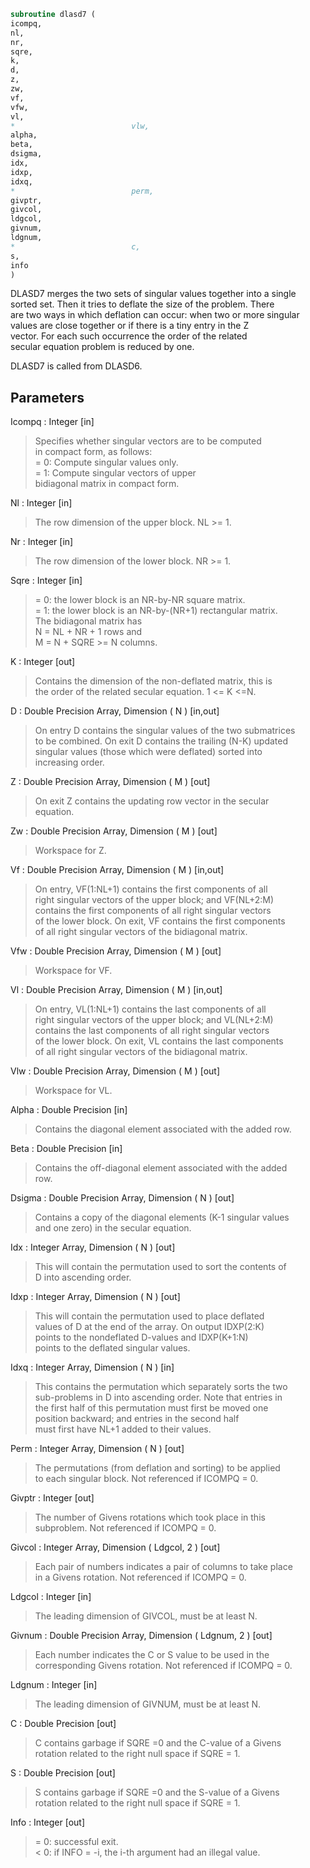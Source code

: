```fortran  
subroutine dlasd7 (  
icompq,  
nl,  
nr,  
sqre,  
k,  
d,  
z,  
zw,  
vf,  
vfw,  
vl,  
*                          vlw,  
alpha,  
beta,  
dsigma,  
idx,  
idxp,  
idxq,  
*                          perm,  
givptr,  
givcol,  
ldgcol,  
givnum,  
ldgnum,  
*                          c,  
s,  
info  
)  
```  
  
DLASD7 merges the two sets of singular values together into a single  
sorted set. Then it tries to deflate the size of the problem. There  
are two ways in which deflation can occur:  when two or more singular  
values are close together or if there is a tiny entry in the Z  
vector. For each such occurrence the order of the related  
secular equation problem is reduced by one.  
  
DLASD7 is called from DLASD6.  
  
## Parameters  
Icompq : Integer [in]  
> Specifies whether singular vectors are to be computed  
> in compact form, as follows:  
> = 0: Compute singular values only.  
> = 1: Compute singular vectors of upper  
> bidiagonal matrix in compact form.  
  
Nl : Integer [in]  
> The row dimension of the upper block. NL >= 1.  
  
Nr : Integer [in]  
> The row dimension of the lower block. NR >= 1.  
  
Sqre : Integer [in]  
> = 0: the lower block is an NR-by-NR square matrix.  
> = 1: the lower block is an NR-by-(NR+1) rectangular matrix.  
> The bidiagonal matrix has  
> N = NL + NR + 1 rows and  
> M = N + SQRE >= N columns.  
  
K : Integer [out]  
> Contains the dimension of the non-deflated matrix, this is  
> the order of the related secular equation. 1 <= K <=N.  
  
D : Double Precision Array, Dimension ( N ) [in,out]  
> On entry D contains the singular values of the two submatrices  
> to be combined. On exit D contains the trailing (N-K) updated  
> singular values (those which were deflated) sorted into  
> increasing order.  
  
Z : Double Precision Array, Dimension ( M ) [out]  
> On exit Z contains the updating row vector in the secular  
> equation.  
  
Zw : Double Precision Array, Dimension ( M ) [out]  
> Workspace for Z.  
  
Vf : Double Precision Array, Dimension ( M ) [in,out]  
> On entry, VF(1:NL+1) contains the first components of all  
> right singular vectors of the upper block; and VF(NL+2:M)  
> contains the first components of all right singular vectors  
> of the lower block. On exit, VF contains the first components  
> of all right singular vectors of the bidiagonal matrix.  
  
Vfw : Double Precision Array, Dimension ( M ) [out]  
> Workspace for VF.  
  
Vl : Double Precision Array, Dimension ( M ) [in,out]  
> On entry, VL(1:NL+1) contains the  last components of all  
> right singular vectors of the upper block; and VL(NL+2:M)  
> contains the last components of all right singular vectors  
> of the lower block. On exit, VL contains the last components  
> of all right singular vectors of the bidiagonal matrix.  
  
Vlw : Double Precision Array, Dimension ( M ) [out]  
> Workspace for VL.  
  
Alpha : Double Precision [in]  
> Contains the diagonal element associated with the added row.  
  
Beta : Double Precision [in]  
> Contains the off-diagonal element associated with the added  
> row.  
  
Dsigma : Double Precision Array, Dimension ( N ) [out]  
> Contains a copy of the diagonal elements (K-1 singular values  
> and one zero) in the secular equation.  
  
Idx : Integer Array, Dimension ( N ) [out]  
> This will contain the permutation used to sort the contents of  
> D into ascending order.  
  
Idxp : Integer Array, Dimension ( N ) [out]  
> This will contain the permutation used to place deflated  
> values of D at the end of the array. On output IDXP(2:K)  
> points to the nondeflated D-values and IDXP(K+1:N)  
> points to the deflated singular values.  
  
Idxq : Integer Array, Dimension ( N ) [in]  
> This contains the permutation which separately sorts the two  
> sub-problems in D into ascending order.  Note that entries in  
> the first half of this permutation must first be moved one  
> position backward; and entries in the second half  
> must first have NL+1 added to their values.  
  
Perm : Integer Array, Dimension ( N ) [out]  
> The permutations (from deflation and sorting) to be applied  
> to each singular block. Not referenced if ICOMPQ = 0.  
  
Givptr : Integer [out]  
> The number of Givens rotations which took place in this  
> subproblem. Not referenced if ICOMPQ = 0.  
  
Givcol : Integer Array, Dimension ( Ldgcol, 2 ) [out]  
> Each pair of numbers indicates a pair of columns to take place  
> in a Givens rotation. Not referenced if ICOMPQ = 0.  
  
Ldgcol : Integer [in]  
> The leading dimension of GIVCOL, must be at least N.  
  
Givnum : Double Precision Array, Dimension ( Ldgnum, 2 ) [out]  
> Each number indicates the C or S value to be used in the  
> corresponding Givens rotation. Not referenced if ICOMPQ = 0.  
  
Ldgnum : Integer [in]  
> The leading dimension of GIVNUM, must be at least N.  
  
C : Double Precision [out]  
> C contains garbage if SQRE =0 and the C-value of a Givens  
> rotation related to the right null space if SQRE = 1.  
  
S : Double Precision [out]  
> S contains garbage if SQRE =0 and the S-value of a Givens  
> rotation related to the right null space if SQRE = 1.  
  
Info : Integer [out]  
> = 0:  successful exit.  
> < 0:  if INFO = -i, the i-th argument had an illegal value.  
  

